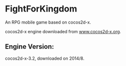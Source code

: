 # FightForKingdom
An RPG mobile game based on cocos2d-x.

cocos2d-x engine downloaded from www.cocos2d-x.org.

Engine Version:
-------------------------
cocos2d-x-3.2, downloaded on 2014/8.
